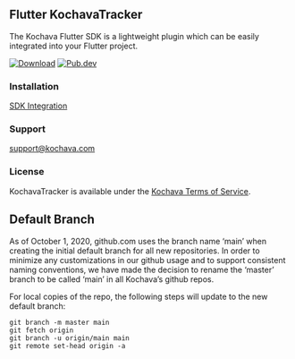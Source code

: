 ## Flutter KochavaTracker
The Kochava Flutter SDK is a lightweight plugin which can be easily integrated into your Flutter project.

[![Download](https://img.shields.io/github/v/release/Kochava/Flutter-KochavaTracker-Releases?include_prereleases&sort=semver)](https://github.com/Kochava/Flutter-KochavaTracker-Releases/releases)
[![Pub.dev](https://img.shields.io/pub/v/kochava_tracker)](https://pub.dev/packages/kochava_tracker)

### Installation
[SDK Integration](https://support.kochava.com/sdk-integration/flutter-sdk-integration/)

### Support
support@kochava.com

### License
KochavaTracker is available under the [Kochava Terms of Service](https://www.kochava.com/terms-of-service/).


## Default Branch

As of October 1, 2020, github.com uses the branch name ‘main’ when creating the initial default branch for all new repositories.  In order to minimize any customizations in our github usage and to support consistent naming conventions, we have made the decision to rename the ‘master’ branch to be called ‘main’ in all Kochava’s github repos.

For local copies of the repo, the following steps will update to the new default branch:

```
git branch -m master main
git fetch origin
git branch -u origin/main main
git remote set-head origin -a
```
